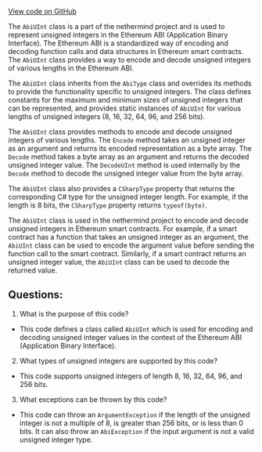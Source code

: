 [View code on GitHub](https://github.com/nethermindeth/nethermind/Nethermind.Abi/AbiUInt.cs)

The `AbiUInt` class is a part of the nethermind project and is used to represent unsigned integers in the Ethereum ABI (Application Binary Interface). The Ethereum ABI is a standardized way of encoding and decoding function calls and data structures in Ethereum smart contracts. The `AbiUInt` class provides a way to encode and decode unsigned integers of various lengths in the Ethereum ABI.

The `AbiUInt` class inherits from the `AbiType` class and overrides its methods to provide the functionality specific to unsigned integers. The class defines constants for the maximum and minimum sizes of unsigned integers that can be represented, and provides static instances of `AbiUInt` for various lengths of unsigned integers (8, 16, 32, 64, 96, and 256 bits).

The `AbiUInt` class provides methods to encode and decode unsigned integers of various lengths. The `Encode` method takes an unsigned integer as an argument and returns its encoded representation as a byte array. The `Decode` method takes a byte array as an argument and returns the decoded unsigned integer value. The `DecodeUInt` method is used internally by the `Decode` method to decode the unsigned integer value from the byte array.

The `AbiUInt` class also provides a `CSharpType` property that returns the corresponding C# type for the unsigned integer length. For example, if the length is 8 bits, the `CSharpType` property returns `typeof(byte)`.

The `AbiUInt` class is used in the nethermind project to encode and decode unsigned integers in Ethereum smart contracts. For example, if a smart contract has a function that takes an unsigned integer as an argument, the `AbiUInt` class can be used to encode the argument value before sending the function call to the smart contract. Similarly, if a smart contract returns an unsigned integer value, the `AbiUInt` class can be used to decode the returned value.
## Questions: 
 1. What is the purpose of this code?
- This code defines a class called `AbiUInt` which is used for encoding and decoding unsigned integer values in the context of the Ethereum ABI (Application Binary Interface).

2. What types of unsigned integers are supported by this code?
- This code supports unsigned integers of length 8, 16, 32, 64, 96, and 256 bits.

3. What exceptions can be thrown by this code?
- This code can throw an `ArgumentException` if the length of the unsigned integer is not a multiple of 8, is greater than 256 bits, or is less than 0 bits. It can also throw an `AbiException` if the input argument is not a valid unsigned integer type.